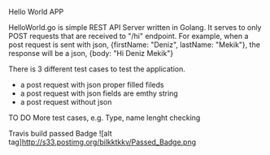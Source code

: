 Hello World APP

HelloWorld.go is simple REST API Server written in Golang. It serves to only POST requests that are received to "/hi" endpoint.
For example, when a post request is sent with json, {firstName: "Deniz", lastName: "Mekik"}, the response will be a json, {body: "Hi Deniz Mekik"}

There is 3 different test cases to test the application. 
  - a post request with json proper filled fileds
  - a post request with json fields are emthy string
  - a post request without json
  
  
TO DO
More test cases, e.g. Type, name lenght checking

Travis build passed Badge
![alt tag]http://s33.postimg.org/bilkktkkv/Passed_Badge.png

